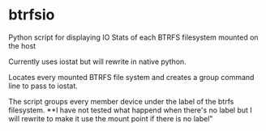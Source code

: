# btrfsio
Python script for displaying IO Stats of each BTRFS filesystem mounted on the host

Currently uses iostat but will rewrite in native python.

Locates every mounted BTRFS file system and creates a group command line to pass to iostat.

The script groups every member device under the label of the btrfs filesystem.
**I have not tested what happend when there's no label but I will rewrite to make it use the mount point if there is no label"


